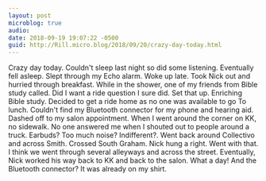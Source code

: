 ```yaml
---
layout: post
microblog: true
audio: 
date: 2018-09-19 19:07:22 -0500
guid: http://Rill.micro.blog/2018/09/20/crazy-day-today.html
---
```

Crazy day today. Couldn't sleep last night so did some listening. Eventually fell asleep. Slept through my Echo alarm. Woke up late. Took Nick out and hurried through breakfast. While in the shower, one of my friends from Bible study called. Did I want a ride question I sure did. Set that up. Enriching Bible study. Decided to get a ride home as no one was available to go To lunch. Couldn't find my Bluetooth connector for my phone and hearing aid. Dashed off to my salon appointment. When I went around the corner on KK, no sidewalk. No one answered me when I shouted out to people around a truck. Earbuds? Too much noise? Indifferent?. Went back around Collectivo and across Smith. Crossed South Graham. Nick hung a right. Went with that. I think we went through several alleyways and across the street. Eventually, Nick worked his way back to KK and back to the salon. What a day! And the Bluetooth connector? It was already on my shirt.
